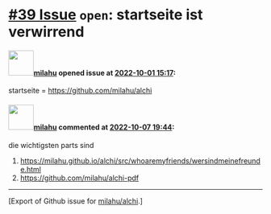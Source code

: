 # [\#39 Issue](https://github.com/milahu/alchi/issues/39) `open`: startseite ist verwirrend

#### <img src="https://avatars.githubusercontent.com/u/12958815?v=4" width="50">[milahu](https://github.com/milahu) opened issue at [2022-10-01 15:17](https://github.com/milahu/alchi/issues/39):

startseite = <https://github.com/milahu/alchi>

#### <img src="https://avatars.githubusercontent.com/u/12958815?v=4" width="50">[milahu](https://github.com/milahu) commented at [2022-10-07 19:44](https://github.com/milahu/alchi/issues/39#issuecomment-1272030461):

die wichtigsten parts sind

1.  <https://milahu.github.io/alchi/src/whoaremyfriends/wersindmeinefreunde.html>
2.  <https://github.com/milahu/alchi-pdf>

------------------------------------------------------------------------

\[Export of Github issue for
[milahu/alchi](https://github.com/milahu/alchi).\]
